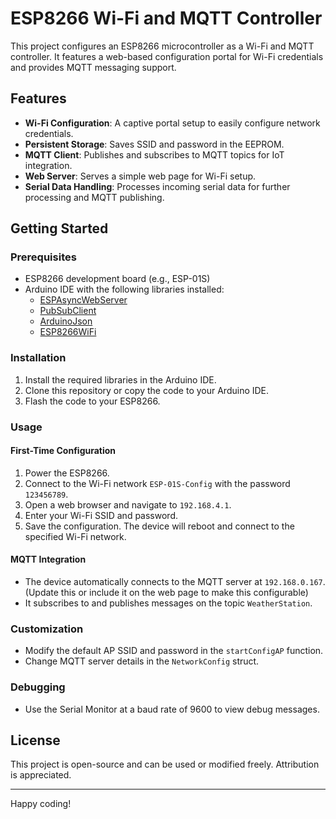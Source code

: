 # ESP8266 Wi-Fi and MQTT Controller

This project configures an ESP8266 microcontroller as a Wi-Fi and MQTT controller. It features a web-based configuration portal for Wi-Fi credentials and provides MQTT messaging support.

## Features

- **Wi-Fi Configuration**: A captive portal setup to easily configure network credentials.
- **Persistent Storage**: Saves SSID and password in the EEPROM.
- **MQTT Client**: Publishes and subscribes to MQTT topics for IoT integration.
- **Web Server**: Serves a simple web page for Wi-Fi setup.
- **Serial Data Handling**: Processes incoming serial data for further processing and MQTT publishing.

## Getting Started

### Prerequisites

- ESP8266 development board (e.g., ESP-01S)
- Arduino IDE with the following libraries installed:
  - [ESPAsyncWebServer](https://github.com/me-no-dev/ESPAsyncWebServer)
  - [PubSubClient](https://github.com/knolleary/pubsubclient)
  - [ArduinoJson](https://arduinojson.org/)
  - [ESP8266WiFi](https://github.com/esp8266/Arduino)

### Installation

1. Install the required libraries in the Arduino IDE.
2. Clone this repository or copy the code to your Arduino IDE.
3. Flash the code to your ESP8266.

### Usage

#### First-Time Configuration

1. Power the ESP8266.
2. Connect to the Wi-Fi network `ESP-01S-Config` with the password `123456789`.
3. Open a web browser and navigate to `192.168.4.1`.
4. Enter your Wi-Fi SSID and password.
5. Save the configuration. The device will reboot and connect to the specified Wi-Fi network.

#### MQTT Integration

- The device automatically connects to the MQTT server at `192.168.0.167`. (Update this or include it on the web page to make this configurable)
- It subscribes to and publishes messages on the topic `WeatherStation`.

### Customization

- Modify the default AP SSID and password in the `startConfigAP` function.
- Change MQTT server details in the `NetworkConfig` struct.

### Debugging

- Use the Serial Monitor at a baud rate of 9600 to view debug messages.

## License

This project is open-source and can be used or modified freely. Attribution is appreciated.

---

Happy coding!
